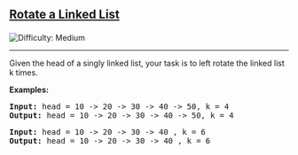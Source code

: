 <h2><a href="https://www.geeksforgeeks.org/problems/rotate-a-linked-list/1">Rotate a Linked List

</a></h2>  <img src='https://img.shields.io/badge/Difficulty-Medium-orange' alt='Difficulty: Medium' /><hr>

<p>Given the head of a singly linked list, your task is to left rotate the linked list k times.</p>

<b>Examples:</b>

<pre>
<b>Input:</b> head = 10 -> 20 -> 30 -> 40 -> 50, k = 4
<b>Output:</b> head = 10 -> 20 -> 30 -> 40 -> 50, k = 4
</pre>

<pre>
<b>Input:</b> head = 10 -> 20 -> 30 -> 40 , k = 6
<b>Output:</b> head = 10 -> 20 -> 30 -> 40 , k = 6
</pre>








